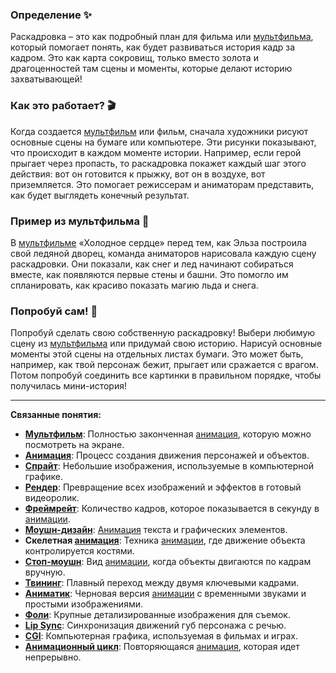 ### Определение ✨
Раскадровка – это как подробный план для фильма или [мультфильма](animation.md), который помогает понять, как будет развиваться история кадр за кадром. Это как карта сокровищ, только вместо золота и драгоценностей там сцены и моменты, которые делают историю захватывающей!

### Как это работает? 🎬
Когда создается [мультфильм](animation.md) или фильм, сначала художники рисуют основные сцены на бумаге или компьютере. Эти рисунки показывают, что происходит в каждом моменте истории. Например, если герой прыгает через пропасть, то раскадровка покажет каждый шаг этого действия: вот он готовится к прыжку, вот он в воздухе, вот приземляется. Это помогает режиссерам и аниматорам представить, как будет выглядеть конечный результат.

### Пример из мультфильма 🎥
В [мультфильме](animation.md) «Холодное сердце» перед тем, как Эльза построила свой ледяной дворец, команда аниматоров нарисовала каждую сцену раскадровки. Они показали, как снег и лед начинают собираться вместе, как появляются первые стены и башни. Это помогло им спланировать, как красиво показать магию льда и снега.

### Попробуй сам! 🎨
Попробуй сделать свою собственную раскадровку! Выбери любимую сцену из [мультфильма](animation.md) или придумай свою историю. Нарисуй основные моменты этой сцены на отдельных листах бумаги. Это может быть, например, как твой персонаж бежит, прыгает или сражается с врагом. Потом попробуй соединить все картинки в правильном порядке, чтобы получилась мини-история!

---

**Связанные понятия:**
- **[Мультфильм](cartoon.md)**: Полностью законченная [анимация](animation.md), которую можно посмотреть на экране.
- **[Анимация](animation.md)**: Процесс создания движения персонажей и объектов.
- **[Спрайт](sprite.md)**: Небольшие изображения, используемые в компьютерной графике.
- **[Рендер](render.md)**: Превращение всех изображений и эффектов в готовый видеоролик.
- **[Фреймрейт](framerate.md)**: Количество кадров, которое показывается в секунду в [анимации](animation.md).
- **[Моушн-дизайн](motion_design.md)**: [Анимация](animation.md) текста и графических элементов.
- **Скелетная [анимация](animation.md)**: Техника [анимации](animation.md), где движение объекта контролируется костями.
- **[Стоп-моушн](stop_motion.md)**: Вид [анимации](animation.md), когда объекты двигаются по кадрам вручную.
- **[Твининг](twinning.md)**: Плавный переход между двумя ключевыми кадрами.
- **[Аниматик](animatic.md)**: Черновая версия [анимации](animation.md) с временными звуками и простыми изображениями.
- **[Фоли](foley.md)**: Крупные детализированные изображения для съемок.
- [**Lip Sync**](lip_sync.md): Синхронизация движений губ персонажа с речью.
- [**CGI**](cgi.md): Компьютерная графика, используемая в фильмах и играх.
- [**Анимационный цикл**](animation_cycle.md): Повторяющаяся [анимация](animation.md), которая идет непрерывно.